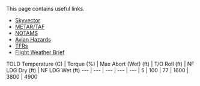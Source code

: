 This page contains useful links.

- [Skyvector](https://skyvector.com/ "Skyvector")
- [METAR/TAF](https://www.aviationweather.gov/taf/data?ids=KNSE+KNDZ+KZGH+K12J+KMOB+KPNS+KNPA&format=raw&metars=on&date=&submit=Get+TAF+data "METAR/TAF")
- [NOTAMS](https://www.notams.faa.gov/dinsQueryWeb/ "NOTAMS")
- [Avian Hazards](https://www.usahas.com/ "Avian Hazards")
- [TFRs](https://tfr.faa.gov/tfr2/list.html "TFRs")
- [Flight Weather Brief](https://fwb.metoc.navy.mil/ "Flight Weather Briefer")

TOLD
Temperature (C) | Torque (%) | Max Abort (Wet) (ft) | T/O Roll (ft) | NF LDG Dry (ft) | NF LDG Wet (ft)
--- | --- | --- | --- | --- |
5 | 100 | 77 | 1600 | 3800 | 4900
